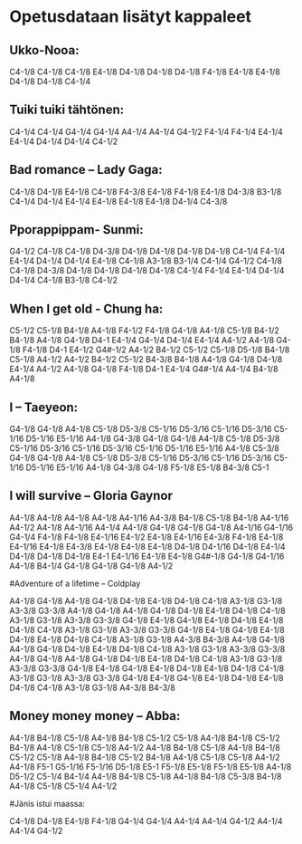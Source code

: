 # Opetusdataan lisätyt kappaleet

## Ukko-Nooa:

C4-1/8 C4-1/8 C4-1/8 E4-1/8 D4-1/8 D4-1/8 D4-1/8 F4-1/8 E4-1/8 E4-1/8 D4-1/8 D4-1/8 C4-1/4 

## Tuiki tuiki tähtönen:

C4-1/4 C4-1/4 G4-1/4 G4-1/4 A4-1/4 A4-1/4 G4-1/2 F4-1/4 F4-1/4 E4-1/4 E4-1/4 D4-1/4 D4-1/4 C4-1/2 

## Bad romance – Lady Gaga:

C4-1/8 D4-1/8 E4-1/8 C4-1/8 F4-3/8 E4-1/8 F4-1/8 E4-1/8 D4-3/8 B3-1/8 C4-1/4 D4-1/4 E4-1/4 E4-1/8 E4-1/8 E4-1/8 D4-1/4 C4-3/8 

## Pporappippam- Sunmi:

G4-1/2 C4-1/8 C4-1/8 D4-3/8 D4-1/8 D4-1/8 D4-1/8 D4-1/8 C4-1/4 F4-1/4 E4-1/4 D4-1/4 D4-1/4 E4-1/8 C4-1/8 A3-1/8 B3-1/4 C4-1/4  G4-1/2 C4-1/8 C4-1/8 D4-3/8 D4-1/8 D4-1/8 D4-1/8 D4-1/8 C4-1/4 F4-1/4 E4-1/4 D4-1/4 D4-1/4 C4-1/8 B3-1/8 C4-1/2

## When I get old - Chung ha:

C5-1/2 C5-1/8 B4-1/8 A4-1/8 F4-1/2 F4-1/8 G4-1/8 A4-1/8 C5-1/8 B4-1/2 B4-1/8 A4-1/8 G4-1/8 D4-1 E4-1/4 G4-1/4 D4-1/4 E4-1/4 A4-1/2 A4-1/8 G4-1/8 F4-1/8 D4-1 E4-1/2 G4#-1/2 A4-1/2 B4-1/2 C5-1/2 C5-1/8 D5-1/8 B4-1/8 C5-1/8 A4-1/2 A4-1/2 B4-1/2 C5-1/2 B4-3/8 B4-1/8 A4-1/8 G4-1/8 D4-1/8 E4-1/4 A4-1/2 A4-1/8 G4-1/8 F4-1/8 D4-1 E4-1/4 G4#-1/4 A4-1/4 B4-1/8 A4-1/8  

## I – Taeyeon:

G4-1/8 G4-1/8 A4-1/8 C5-1/8 D5-3/8 C5-1/16 D5-3/16 C5-1/16 D5-3/16 C5-1/16 D5-1/16 E5-1/16 A4-1/8 G4-3/8 G4-1/8 G4-1/8 A4-1/8 C5-1/8 D5-3/8 C5-1/16 D5-3/16 C5-1/16 D5-3/16 C5-1/16 D5-1/16 E5-1/16 A4-1/8 C5-3/8 G4-1/8 G4-1/8 A4-1/8 C5-1/8 D5-3/8 C5-1/16 D5-3/16 C5-1/16 D5-3/16 C5-1/16 D5-1/16 E5-1/16 A4-1/8 G4-3/8 G4-1/8 F5-1/8 E5-1/8 B4-3/8 C5-1 


## I will survive – Gloria Gaynor

A4-1/8 A4-1/8 A4-1/8 A4-1/8 A4-1/16 A4-3/8 B4-1/8 C5-1/8 B4-1/8 A4-1/16 A4-1/2 A4-1/8 A4-1/16 A4-1/4 A4-1/8 G4-1/8 G4-1/8 G4-1/8 A4-1/16 G4-1/16 G4-1/4 F4-1/8 F4-1/8 E4-1/16 E4-1/2 E4-1/8 E4-1/16 E4-3/8 F4-1/8 E4-1/8 E4-1/16 E4-1/8 E4-3/8 E4-1/8 E4-1/8 E4-1/8 D4-1/8 D4-1/16 D4-1/8 E4-1/4 D4-1/8 D4-1/8 D4-1/8 E4-1 E4-1/16 E4-1/8 E4-1/8 G4#-1/8 G4-1/8 G4-1/16 A4-1/8 B4-1/4 G4-1/8 G4-1/8 G4-1/8 A4-1/2 


#Adventure of a lifetime – Coldplay

A4-1/8 G4-1/8 A4-1/8 G4-1/8 D4-1/8 E4-1/8 D4-1/8 C4-1/8 A3-1/8 G3-1/8 A3-3/8 G3-3/8 A4-1/8 G4-1/8 A4-1/8 G4-1/8 D4-1/8 E4-1/8 D4-1/8 C4-1/8 A3-1/8 G3-1/8 A3-3/8 G3-3/8 G4-1/8 E4-1/8 G4-1/8 E4-1/8 D4-1/8 E4-1/8 D4-1/8 C4-1/8 A3-1/8 G3-1/8 A3-3/8 G3-3/8 G4-1/8 E4-1/8 G4-1/8 E4-1/8 D4-1/8 E4-1/8 D4-1/8 C4-1/8 A3-1/8 G3-1/8 A4-3/8 B4-3/8 A4-1/8 G4-1/8 A4-1/8 G4-1/8 D4-1/8 E4-1/8 D4-1/8 C4-1/8 A3-1/8 G3-1/8 A3-3/8 G3-3/8 A4-1/8 G4-1/8 A4-1/8 G4-1/8 D4-1/8 E4-1/8 D4-1/8 C4-1/8 A3-1/8 G3-1/8 A3-3/8 G3-3/8 G4-1/8 E4-1/8 G4-1/8 E4-1/8 D4-1/8 E4-1/8 D4-1/8 C4-1/8 A3-1/8 G3-1/8 A3-3/8 G3-3/8 G4-1/8 E4-1/8 G4-1/8 E4-1/8 D4-1/8 E4-1/8 D4-1/8 C4-1/8 A3-1/8 G3-1/8 A4-3/8 B4-3/8 


## Money money money – Abba:

A4-1/8 B4-1/8 C5-1/8 A4-1/8 B4-1/8 C5-1/2 C5-1/8 A4-1/8 B4-1/8 C5-1/2 B4-1/8 A4-1/8 C5-1/8 C5-1/8 A4-1/2 A4-1/8 B4-1/8 C5-1/8 A4-1/8 B4-1/8 C5-1/2 C5-1/8 A4-1/8 B4-1/8 C5-1/2 B4-1/8 A4-1/8 C5-1/8 C5-1/8 A4-1/2 A4-1/8 F5-1 G5-1/16 F5-1/16 D5-1/8 E5-1 F5-1/8 E5-1/8 F5-1/8 E5-1/8 A4-1/8 D5-1/2 C5-1/4 B4-1/4 A4-1/8 B4-1/8 C5-1/8 A4-1/8 B4-1/8 C5-3/8 B4-1/8 A4-1/8 C5-1/8 C5-1/4 A4-1/2  

#Jänis istui maassa:

C4-1/8 D4-1/8 E4-1/8 F4-1/8 G4-1/4 G4-1/4 A4-1/4 A4-1/4 G4-1/2 A4-1/4 A4-1/4 G4-1/2
